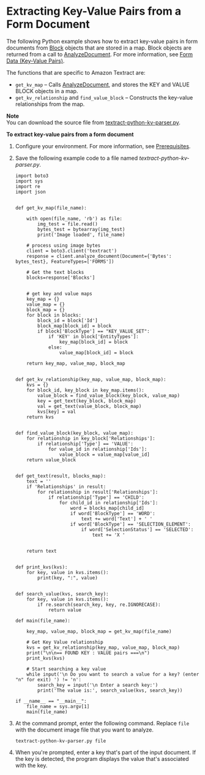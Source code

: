 # Extracting Key\-Value Pairs from a Form Document<a name="examples-extract-kvp"></a>

The following Python example shows how to extract key\-value pairs in form documents from [Block](API_Block.md) objects that are stored in a map\. Block objects are returned from a call to [AnalyzeDocument](API_AnalyzeDocument.md)\. For more information, see [Form Data \(Key\-Value Pairs\)](how-it-works-kvp.md)\.

The functions that are specific to Amazon Textract are: 
+ `get_kv_map` – Calls [AnalyzeDocument](API_AnalyzeDocument.md), and stores the KEY and VALUE BLOCK objects in a map\.
+ `get_kv_relationship` and `find_value_block` – Constructs the key\-value relationships from the map\.

**Note**  
You can download the source file from [textract\-python\-kv\-parser\.py](https://github.com/awsdocs/aws-doc-sdk-examples/blob/master/python/example_code/textract/textract-python-kv-parser.py)\.

**To extract key\-value pairs from a form document**

1. Configure your environment\. For more information, see [Prerequisites](examples-blocks.md#examples-prerequisites)\.

1. Save the following example code to a file named *textract\-python\-kv\-parser\.py*\.

   ```
   import boto3
   import sys
   import re
   import json
   
   
   def get_kv_map(file_name):
   
       with open(file_name, 'rb') as file:
           img_test = file.read()
           bytes_test = bytearray(img_test)
           print('Image loaded', file_name)
   
       # process using image bytes
       client = boto3.client('textract')
       response = client.analyze_document(Document={'Bytes': bytes_test}, FeatureTypes=['FORMS'])
   
       # Get the text blocks
       blocks=response['Blocks']
       
   
       # get key and value maps
       key_map = {}
       value_map = {}
       block_map = {}
       for block in blocks:
           block_id = block['Id']
           block_map[block_id] = block
           if block['BlockType'] == "KEY_VALUE_SET":
               if 'KEY' in block['EntityTypes']:
                   key_map[block_id] = block
               else:
                   value_map[block_id] = block
   
       return key_map, value_map, block_map
   
   
   def get_kv_relationship(key_map, value_map, block_map):
       kvs = {}
       for block_id, key_block in key_map.items():
           value_block = find_value_block(key_block, value_map)
           key = get_text(key_block, block_map)
           val = get_text(value_block, block_map)
           kvs[key] = val
       return kvs
   
   
   def find_value_block(key_block, value_map):
       for relationship in key_block['Relationships']:
           if relationship['Type'] == 'VALUE':
               for value_id in relationship['Ids']:
                   value_block = value_map[value_id]
       return value_block
   
   
   def get_text(result, blocks_map):
       text = ''
       if 'Relationships' in result:
           for relationship in result['Relationships']:
               if relationship['Type'] == 'CHILD':
                   for child_id in relationship['Ids']:
                       word = blocks_map[child_id]
                       if word['BlockType'] == 'WORD':
                           text += word['Text'] + ' '
                       if word['BlockType'] == 'SELECTION_ELEMENT':
                           if word['SelectionStatus'] == 'SELECTED':
                               text += 'X '    
   
                                   
       return text
   
   
   def print_kvs(kvs):
       for key, value in kvs.items():
           print(key, ":", value)
   
   
   def search_value(kvs, search_key):
       for key, value in kvs.items():
           if re.search(search_key, key, re.IGNORECASE):
               return value
   
   def main(file_name):
   
       key_map, value_map, block_map = get_kv_map(file_name)
   
       # Get Key Value relationship
       kvs = get_kv_relationship(key_map, value_map, block_map)
       print("\n\n== FOUND KEY : VALUE pairs ===\n")
       print_kvs(kvs)
   
       # Start searching a key value
       while input('\n Do you want to search a value for a key? (enter "n" for exit) ') != 'n':
           search_key = input('\n Enter a search key:')
           print('The value is:', search_value(kvs, search_key))
   
   if __name__ == "__main__":
       file_name = sys.argv[1]
       main(file_name)
   ```

1. At the command prompt, enter the following command\. Replace `file` with the document image file that you want to analyze\.

   ```
   textract-python-kv-parser.py file
   ```

1. When you're prompted, enter a key that's part of the input document\. If the key is detected, the program displays the value that's associated with the key\.